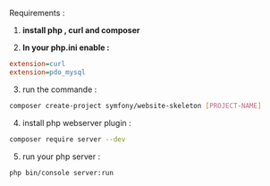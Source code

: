 Requirements :

1. **install php , curl and composer**

2. **In your php.ini enable :**

```php.ini
extension=curl
extension=pdo_mysql
```

3. run the commande :

```sh
composer create-project symfony/website-skeleton [PROJECT-NAME]
```

4. install php webserver plugin :

```sh
composer require server --dev
```

5. run your php server :

```sh
php bin/console server:run
```
